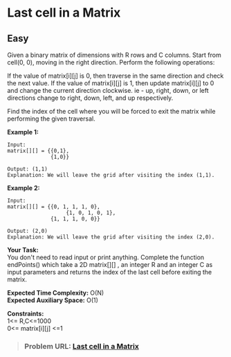 # **Last cell in a Matrix**

## **Easy**

Given a binary matrix of dimensions  with R rows and C columns. Start from cell(0, 0), moving in the right direction. Perform the following operations: 

If the value of matrix[i][j] is 0, then traverse in the same direction and check the next value.
If the value of matrix[i][j] is 1, then update matrix[i][j] to 0 and change the current direction clockwise. ie - up, right, down, or left directions change to right, down, left, and up respectively.

Find the index of the cell where you will be forced to exit the matrix while performing the given traversal. 

**Example 1:**

```
Input:
matrix[][] = {{0,1},
              {1,0}}

Output: (1,1)
Explanation: We will leave the grid after visiting the index (1,1).
```

**Example 2:**

```
Input: 
matrix[][] = {{0, 1, 1, 1, 0},
                   {1, 0, 1, 0, 1},
              {1, 1, 1, 0, 0}}

Output: (2,0)
Explanation: We will leave the grid after visiting the index (2,0).
```

**Your Task:**  
You don't need to read input or print anything. Complete the function endPoints() which take a 2D matrix[][] , an integer R and an integer C as input parameters and returns the index of the last cell before exiting the matrix. 

**Expected Time Complexity:** O(N)  
**Expected Auxiliary Space:** O(1)

**Constraints:**  
1<= R,C<=1000  
0<= matrix[i][j] <=1  

> ### **Problem URL: [Last cell in a Matrix](https://practice.geeksforgeeks.org/problems/2e068e2342b9c9f40cfda1ed8e8119542d748fd8/1)**